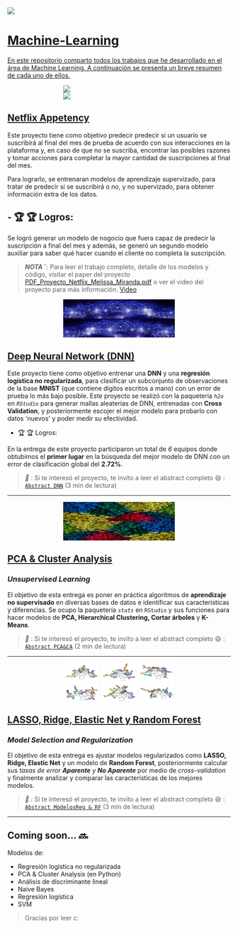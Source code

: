 
 <a href="https://www.linkedin.com/in/melissamirandap/">
 <img src="https://img.shields.io/badge/Linked-in-blue">
  
# Machine-Learning

En este repositorio comparto todos los trabajos que he desarrollado en el área de Machine Learning. A continuación se presenta un breve resumen de cada uno de ellos.

<img src="Netflix Appetency
/Media/Netflix_logo.png" width="50%" style="display: block; margin: auto;" /><img src="Netflix Appetency
/Media/Netflix_logo.png" width="50%" style="display: block; margin: auto;" />

## [Netflix Appetency](https://github.com/MMiranda777/Machine-Learning/tree/main/Netflix%20Appetency)

Este proyecto tiene como objetivo predecir predecir si un usuario se suscribirá al final del mes de prueba de acuerdo con sus interacciones en la plataforma y, en caso de que no se suscriba, encontrar las posibles razones y tomar acciones para completar la mayor cantidad de suscripciones al final del mes.
 
Para lograrlo, se entrenaran modelos de aprendizaje supervizado, para tratar de predecir si se suscribirá o no, y no supervizado, para obtener información extra de los datos.

## - :trophy: :trophy: Logros: 
 Se logró generar un modelo de nogocio que fuera capaz de predecir la suscripción a final del mes y además, se generó un segundo modelo auxiliar para saber qué hacer cuando el cliente no completa la suscripción. 
 
 
 > _**NOTA¨**_: Para leer el trabajo completo, detalle de los modelos y código, visitar el paper del proyecto [PDF_Proyecto_Netflix_Melissa_Miranda.pdf](https://github.com/MMiranda777/Machine-Learning/blob/main/Netflix%20Appetency/PDF_Proyecto_Netflix_Melissa_Miranda.pdf) o ver el video del proyecto para más información. [Video](https://www.youtube.com/watch?v=LvQSl_aEhTM)

<img src="Deep Neural Network (DNN)/Media/dnn.jpg" width="50%" style="display: block; margin: auto;" /><img src="Deep Neural Network (DNN)/Media/dnn (2).jpg" width="50%" style="display: block; margin: auto;" />

## [Deep Neural Network (DNN)](https://github.com/MMiranda777/Machine-Learning/tree/main/Deep%20Neural%20Network%20(DNN))

Este proyecto tiene como objetivo entrenar una **DNN** y una **regresión logística no regularizada**, para clasificar un subconjunto de observaciones de la base **MNIST** (que contiene dígitos escritos a mano) con un error de prueba lo más bajo posible. Este proyecto se realizó con la paqueteria _`h2o`_ en _`RStudio`_ para generar mallas aleaterias de DNN, entrenadas con **Cross Validation**, y posteriormente escojer el mejor modelo para probarlo con datos 'nuevos' y poder medir su efectividad.

- :trophy: :trophy: Logros: 

En la entrega de este proyecto participaron un total de _6_ equipos donde obtubimos el **primer lugar** en la búsqueda del mejor modelo de DNN con un error de clasificación global del **2.72%**.

> _**:pushpin:**_ : Si te interesó el proyecto, te invito a leer el abstract completo :smile: : [`Abstract DNN`](https://github.com/MMiranda777/Machine-Learning/blob/main/Deep%20Neural%20Network%20(DNN)/README.md) (3 min de lectura)
----------------------------------------------------------------------------

<img src="PCA & Cluster Analysis/Media/clusteri.jpg" width="50%" style="display: block; margin: auto;" /><img src="PCA & Cluster Analysis/Media/clusteri2.jpg" width="50%" style="display: block; margin: auto;" />

## [PCA & Cluster Analysis](https://github.com/MMiranda777/Machine-Learning/tree/main/PCA%20%26%20Cluster%20Analysis)
### *Unsupervised Learning*

El objetivo de esta entrega es poner en práctica algoritmos de **aprendizaje no supervisado** en diversas bases de datos e identificar sus características y diferencias.
Se ocupo la paquetería _`stats`_ en `RStudio` y sus funciones para hacer modelos de **PCA, Hierarchical Clustering, Cortar árboles** y **K-Means**.

> _**:pushpin:**_ : Si te interesó el proyecto, te invito a leer el abstract completo :smile: : [`Abstract PCA&CA`](https://github.com/MMiranda777/Machine-Learning/blob/main/PCA%20&%20Cluster%20Analysis/README.md) (2 min de lectura)

----------------------------------------------------

<img src="LASSO, Ridge, Elastic Net y Random Forest/Media/rf1.png" width="50%" style="display: block; margin: auto;" /><img src="LASSO, Ridge, Elastic Net y Random Forest/Media/rf2.png" width="50%" style="display: block; margin: auto;" />

## [LASSO, Ridge, Elastic Net y Random Forest](https://github.com/MMiranda777/Machine-Learning/tree/main/LASSO%2C%20Ridge%2C%20Elastic%20Net%20y%20Random%20Forest)
### _**Model Selection and Regularization**_

El objetivo de esta entrega es ajustar modelos regularizados como **LASSO, Ridge, Elastic Net** y un modelo de **Random Forest**, posteriormente calcular sus _tasas de error **Aparente** y **No Aparente**_ por medio de _cross-validation_ y finalmente analizar y comparar las características de los mejores modelos.

> _**:pushpin:**_ : Si te interesó el proyecto, te invito a leer el abstract completo :smile: : [`Abstract ModelosReg & RF`](https://github.com/MMiranda777/Machine-Learning/blob/main/LASSO%2C%20Ridge%2C%20Elastic%20Net%20y%20Random%20Forest/README.md) (3 min de lectura)
-----------------------------------------------------

## Coming soon... :soon:

Modelos de:
 - Regresión logística no regularizada
 - PCA & Cluster Analysis (en Python)
 - Análisis de discriminante lineal
 - Naive Bayes
 - Regresión logística
 - SVM








> Gracias por leer c: 
